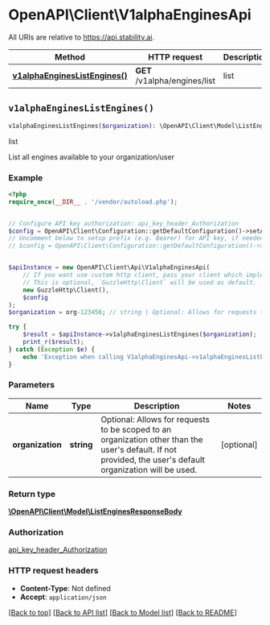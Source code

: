 # OpenAPI\Client\V1alphaEnginesApi

All URIs are relative to https://api.stability.ai.

Method | HTTP request | Description
------------- | ------------- | -------------
[**v1alphaEnginesListEngines()**](V1alphaEnginesApi.md#v1alphaEnginesListEngines) | **GET** /v1alpha/engines/list | list


## `v1alphaEnginesListEngines()`

```php
v1alphaEnginesListEngines($organization): \OpenAPI\Client\Model\ListEnginesResponseBody
```

list

List all engines available to your organization/user

### Example

```php
<?php
require_once(__DIR__ . '/vendor/autoload.php');


// Configure API key authorization: api_key_header_Authorization
$config = OpenAPI\Client\Configuration::getDefaultConfiguration()->setApiKey('Authorization', 'YOUR_API_KEY');
// Uncomment below to setup prefix (e.g. Bearer) for API key, if needed
// $config = OpenAPI\Client\Configuration::getDefaultConfiguration()->setApiKeyPrefix('Authorization', 'Bearer');


$apiInstance = new OpenAPI\Client\Api\V1alphaEnginesApi(
    // If you want use custom http client, pass your client which implements `GuzzleHttp\ClientInterface`.
    // This is optional, `GuzzleHttp\Client` will be used as default.
    new GuzzleHttp\Client(),
    $config
);
$organization = org-123456; // string | Optional: Allows for requests to be scoped to an organization other than the user's default.  If not provided, the user's default organization will be used.

try {
    $result = $apiInstance->v1alphaEnginesListEngines($organization);
    print_r($result);
} catch (Exception $e) {
    echo 'Exception when calling V1alphaEnginesApi->v1alphaEnginesListEngines: ', $e->getMessage(), PHP_EOL;
}
```

### Parameters

Name | Type | Description  | Notes
------------- | ------------- | ------------- | -------------
 **organization** | **string**| Optional: Allows for requests to be scoped to an organization other than the user&#39;s default.  If not provided, the user&#39;s default organization will be used. | [optional]

### Return type

[**\OpenAPI\Client\Model\ListEnginesResponseBody**](../Model/ListEnginesResponseBody.md)

### Authorization

[api_key_header_Authorization](../../README.md#api_key_header_Authorization)

### HTTP request headers

- **Content-Type**: Not defined
- **Accept**: `application/json`

[[Back to top]](#) [[Back to API list]](../../README.md#endpoints)
[[Back to Model list]](../../README.md#models)
[[Back to README]](../../README.md)
